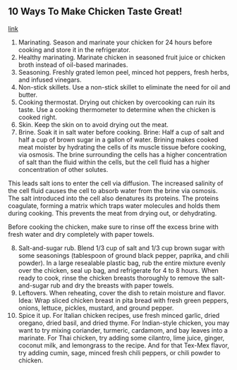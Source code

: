## 10 Ways To Make Chicken Taste Great!
[link](http://www.bodybuilding.com/fun/iovate2.htm)

1. Marinating. Season and marinate your chicken for 24 hours before cooking and store it in the refrigerator.
2. Healthy marinating. Marinate chicken in seasoned fruit juice or chicken broth instead of oil-based marinades.
3. Seasoning. Freshly grated lemon peel, minced hot peppers, fresh herbs, and infused vinegars.
4. Non-stick skillets. Use a non-stick skillet to eliminate the need for oil and butter.
5. Cooking thermostat. Drying out chicken by overcooking can ruin its taste. Use a cooking thermometer to determine when the chicken is cooked right.
6. Skin. Keep the skin on to avoid drying out the meat.
7. Brine. Soak it in salt water before cooking. Brine: Half a cup of salt and half a cup of brown sugar in a gallon of water. Brining makes cooked meat moister by hydrating the cells of its muscle tissue before cooking, via osmosis. The brine surrounding the cells has a higher concentration of salt than the fluid within the cells, but the cell fluid has a higher concentration of other solutes.

This leads salt ions to enter the cell via diffusion. The increased salinity of the cell fluid causes the cell to absorb water from the brine via osmosis. The salt introduced into the cell also denatures its proteins. The proteins coagulate, forming a matrix which traps water molecules and holds them during cooking. This prevents the meat from drying out, or dehydrating.

Before cooking the chicken, make sure to rinse off the excess brine with fresh water and dry completely with paper towels.

8. Salt-and-sugar rub. Blend 1/3 cup of salt and 1/3 cup brown sugar with some seasonings (tablespoon of ground black pepper, paprika, and chili powder). In a large resealable plastic bag, rub the entire mixture evenly over the chicken, seal up bag, and refrigerate for 4 to 8 hours. When ready to cook, rinse the chicken breasts thoroughly to remove the salt-and-sugar rub and dry the breasts with paper towels.
9. Leftovers. When reheating, cover the dish to retain moisture and flavor. Idea: Wrap sliced chicken breast in pita bread with fresh green peppers, onions, lettuce, pickles, mustard, and ground pepper.
10. Spice it up. For Italian chicken recipes, use fresh minced garlic, dried oregano, dried basil, and dried thyme. For Indian-style chicken, you may want to try mixing coriander, turmeric, cardamom, and bay leaves into a marinate. For Thai chicken, try adding some cilantro, lime juice, ginger, coconut milk, and lemongrass to the recipe. And for that Tex-Mex flavor, try adding cumin, sage, minced fresh chili peppers, or chili powder to chicken.
